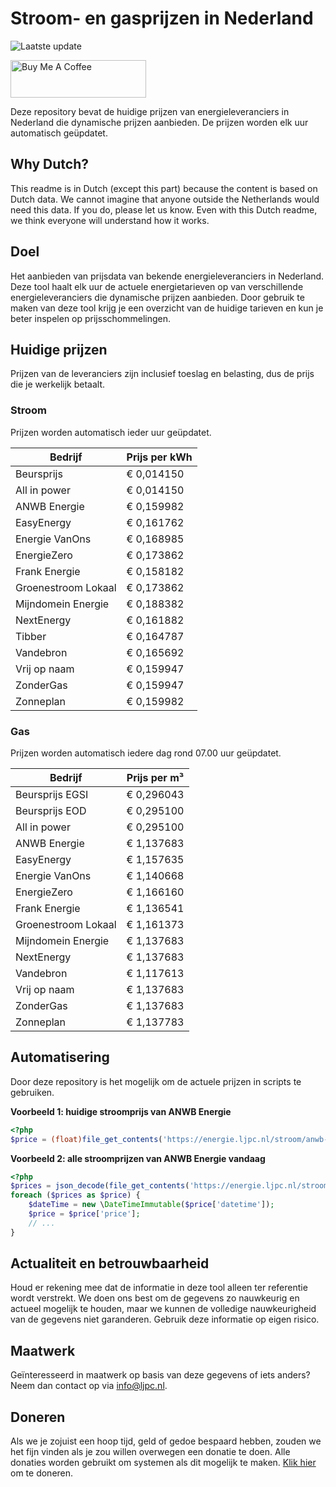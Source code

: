# Stroom- en gasprijzen in Nederland

![Laatste update](https://img.shields.io/badge/laatste%20update-2025--11--01%2007%3A00%20CET-brightgreen)

<a href="https://www.buymeacoffee.com/Lars-" target="_blank"><img src="https://cdn.buymeacoffee.com/buttons/v2/default-orange.png" alt="Buy Me A Coffee" height="60" style="height: 60px !important;width: 217px !important;" ></a>

Deze repository bevat de huidige prijzen van energieleveranciers in Nederland die dynamische prijzen aanbieden. De prijzen worden elk uur automatisch geüpdatet.

## Why Dutch?

This readme is in Dutch (except this part) because the content is based on Dutch data. We cannot imagine that anyone outside the Netherlands would need this data. If you do, please let us know. Even with this Dutch readme, we think
everyone will understand how it works.

## Doel

Het aanbieden van prijsdata van bekende energieleveranciers in Nederland. Deze tool haalt elk uur de actuele energietarieven op van verschillende energieleveranciers die dynamische prijzen aanbieden. Door gebruik te maken van deze tool
krijg je een overzicht van de huidige tarieven en kun je beter inspelen op prijsschommelingen.

## Huidige prijzen

Prijzen van de leveranciers zijn inclusief toeslag en belasting, dus de prijs die je werkelijk betaalt.

### Stroom

Prijzen worden automatisch ieder uur geüpdatet.

 Bedrijf | Prijs per kWh 
---------|---------------
Beursprijs | € 0,014150
All in power | € 0,014150
ANWB Energie | € 0,159982
EasyEnergy | € 0,161762
Energie VanOns | € 0,168985
EnergieZero | € 0,173862
Frank Energie | € 0,158182
Groenestroom Lokaal | € 0,173862
Mijndomein Energie | € 0,188382
NextEnergy | € 0,161882
Tibber | € 0,164787
Vandebron | € 0,165692
Vrij op naam | € 0,159947
ZonderGas | € 0,159947
Zonneplan | € 0,159982


### Gas

Prijzen worden automatisch iedere dag rond 07.00 uur geüpdatet.

 Bedrijf | Prijs per m³ 
---------|--------------
Beursprijs EGSI | € 0,296043
Beursprijs EOD | € 0,295100
All in power | € 0,295100
ANWB Energie | € 1,137683
EasyEnergy | € 1,157635
Energie VanOns | € 1,140668
EnergieZero | € 1,166160
Frank Energie | € 1,136541
Groenestroom Lokaal | € 1,161373
Mijndomein Energie | € 1,137683
NextEnergy | € 1,137683
Vandebron | € 1,117613
Vrij op naam | € 1,137683
ZonderGas | € 1,137683
Zonneplan | € 1,137783


## Automatisering

Door deze repository is het mogelijk om de actuele prijzen in scripts te gebruiken.

**Voorbeeld 1: huidige stroomprijs van ANWB Energie**

```php
<?php
$price = (float)file_get_contents('https://energie.ljpc.nl/stroom/anwb-energie-nu.txt');

```

**Voorbeeld 2: alle stroomprijzen van ANWB Energie vandaag**

```php
<?php
$prices = json_decode(file_get_contents('https://energie.ljpc.nl/stroom/all-in-power-vandaag.json'),true);
foreach ($prices as $price) {
    $dateTime = new \DateTimeImmutable($price['datetime']);
    $price = $price['price'];
    // ...
}
```

## Actualiteit en betrouwbaarheid

Houd er rekening mee dat de informatie in deze tool alleen ter referentie wordt verstrekt. We doen ons best om de gegevens zo nauwkeurig en actueel mogelijk te houden, maar we kunnen de volledige nauwkeurigheid van de gegevens niet
garanderen. Gebruik deze informatie op eigen risico.

## Maatwerk

Geïnteresseerd in maatwerk op basis van deze gegevens of iets anders? Neem dan contact op
via [info@ljpc.nl](mailto:info@ljpc.nl?subject=Energie%20prijzen).

## Doneren

Als we je zojuist een hoop tijd, geld of gedoe bespaard hebben, zouden we het fijn vinden als je zou willen overwegen een
donatie te doen. Alle donaties worden gebruikt om systemen als dit mogelijk te
maken. [Klik hier](https://www.buymeacoffee.com/Lars-) om te doneren.
